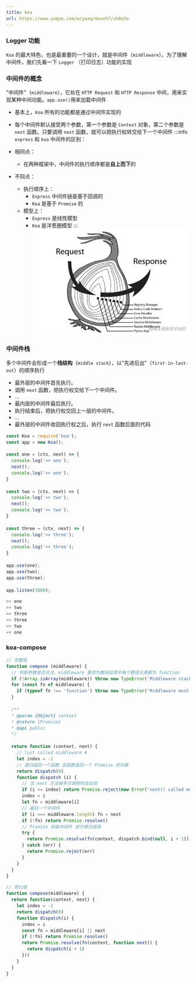 ```yaml
---
title: koa
url: https://www.yuque.com/wcywxq/mxunh7/uh8e2o
---
```


<a name="OXAlW"></a>

### Logger 功能

`Koa` 的最大特色，也是最重要的一个设计，就是中间件（`middleware`）。为了理解中间件，我们先看一下 `Logger` （打印日志）功能的实现 <a name="RMmPQ"></a>

### 中间件的概念

"中间件"（`middleware`），它处在 `HTTP Request` 和 `HTTP Response` 中间，用来实现某种中间功能。`app.use()`用来加载中间件

- 基本上，`Koa` 所有的功能都是通过中间件实现的

- 每个中间件默认接受两个参数，第一个参数是 `Context` 对象，第二个参数是 `next` 函数。只要调用 `next` 函数，就可以把执行权转交给下一个中间件
  :::info
  `express` 和 `koa` 中间件的区别：

- 相同点：
  - 在两种框架中，中间件的执行顺序都是**自上而下**的

- 不同点：
  - 执行顺序上：
    - `Express` 中间件链是基于回调的
    - `Koa` 是基于 `Promise` 的
  - 模型上：
    - `Express` 是线性模型
    - `Koa` 是洋葱圈模型
      :::
      ![image.png](../assets/uh8e2o/1652114238935-e6c47451-975b-4dcc-9eef-fc46a6d7ba00.png) <a name="PjewG"></a>

### 中间件栈

多个中间件会形成一个**栈结构**（`middle stack`），以"先进后出"（`first-in-last-out`）的顺序执行

- 最外层的中间件首先执行。
- 调用 `next` 函数，把执行权交给下一个中间件。
- ...
- 最内层的中间件最后执行。
- 执行结束后，把执行权交回上一层的中间件。
- ...
- 最外层的中间件收回执行权之后，执行 `next` 函数后面的代码

```javascript
const Koa = require('koa');
const app = new Koa();

const one = (ctx, next) => {
  console.log('>> one');
  next();
  console.log('<< one');
}

const two = (ctx, next) => {
  console.log('>> two');
  next();
  console.log('<< two');
}

const three = (ctx, next) => {
  console.log('>> three');
  next();
  console.log('<< three');
}

app.use(one);
app.use(two);
app.use(three);

app.listen(3000);
```

```javascript
>> one
>> two
>> three
<< three
<< two
<< one
```

<a name="SGbqc"></a>

### koa-compose

```javascript
// 完整版
function compose (middleware) {
  // 判断参数是否合法，middleware 要求为数组且其中每个数组元素都为 function
  if (!Array.isArray(middleware)) throw new TypeError('Middleware stack must be an array!')
  for (const fn of middleware) {
    if (typeof fn !== 'function') throw new TypeError('Middleware must be composed of functions!')
  }
  
  /**
  * @param {Object} context
  * @return {Promise}
  * @api public
  */
  
  return function (context, next) {
    // last called middleware #
    let index = -1
    // 递归返回一个函数 该函数返回一个 Promise 的对象
    return dispatch(0)
    function dispatch (i) {
      // 当 next 方法被多次调用时会出现
      if (i <= index) return Promise.reject(new Error('next() called multiple times'))
      index = i
      let fn = middleware[i]
      // 最后一个中间件
      if (i === middleware.length) fn = next
      if (!fn) return Promise.resolve()
      // Promise 封装中间件 进行递归调用
      try {
        return Promise.resolve(fn(context, dispatch.bind(null, i + 1)));
      } catch (err) {
        return Promise.reject(err)
      }
    }
  }
}
```

```javascript
// 简化版
function compose(middleware) {
  return function(context, next) {
    let index = -1
    return dispatch(0)
    function dispatch(i) {
      index = i
      const fn = middleware[i] || next
      if (!fn) return Promise.resolve()
      return Promise.resolve(fn(context, function next() {
        return dispatch(i + 1)
      }))
    }
  }
}
```
